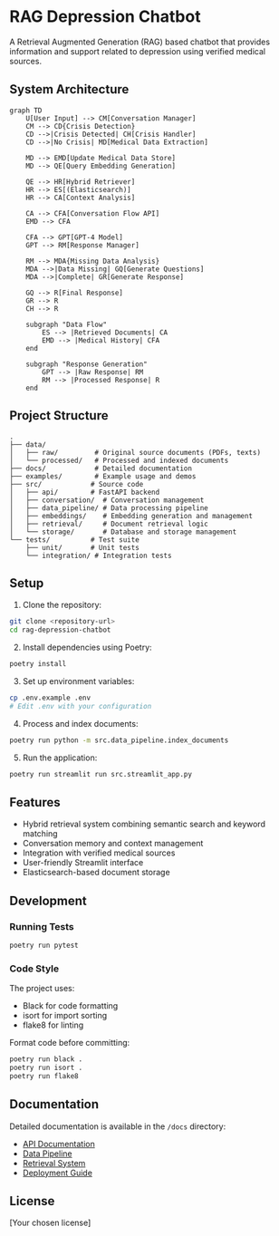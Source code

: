 # RAG Depression Chatbot

A Retrieval Augmented Generation (RAG) based chatbot that provides information and support related to depression using verified medical sources.

## System Architecture

```mermaid
graph TD
    U[User Input] --> CM[Conversation Manager]
    CM --> CD{Crisis Detection}
    CD -->|Crisis Detected| CH[Crisis Handler]
    CD -->|No Crisis| MD[Medical Data Extraction]
    
    MD --> EMD[Update Medical Data Store]
    MD --> QE[Query Embedding Generation]
    
    QE --> HR[Hybrid Retriever]
    HR --> ES[(Elasticsearch)]
    HR --> CA[Context Analysis]
    
    CA --> CFA[Conversation Flow API]
    EMD --> CFA
    
    CFA --> GPT[GPT-4 Model]
    GPT --> RM[Response Manager]
    
    RM --> MDA{Missing Data Analysis}
    MDA -->|Data Missing| GQ[Generate Questions]
    MDA -->|Complete| GR[Generate Response]
    
    GQ --> R[Final Response]
    GR --> R
    CH --> R
    
    subgraph "Data Flow"
        ES --> |Retrieved Documents| CA
        EMD --> |Medical History| CFA
    end
    
    subgraph "Response Generation"
        GPT --> |Raw Response| RM
        RM --> |Processed Response| R
    end
```

## Project Structure

```
.
├── data/
│   ├── raw/         # Original source documents (PDFs, texts)
│   └── processed/   # Processed and indexed documents
├── docs/            # Detailed documentation
├── examples/        # Example usage and demos
├── src/            # Source code
│   ├── api/        # FastAPI backend
│   ├── conversation/  # Conversation management
│   ├── data_pipeline/ # Data processing pipeline
│   ├── embeddings/    # Embedding generation and management
│   ├── retrieval/     # Document retrieval logic
│   └── storage/       # Database and storage management
└── tests/          # Test suite
    ├── unit/       # Unit tests
    └── integration/ # Integration tests
```

## Setup

1. Clone the repository:
```bash
git clone <repository-url>
cd rag-depression-chatbot
```

2. Install dependencies using Poetry:
```bash
poetry install
```

3. Set up environment variables:
```bash
cp .env.example .env
# Edit .env with your configuration
```

4. Process and index documents:
```bash
poetry run python -m src.data_pipeline.index_documents
```

5. Run the application:
```bash
poetry run streamlit run src.streamlit_app.py
```

## Features

- Hybrid retrieval system combining semantic search and keyword matching
- Conversation memory and context management
- Integration with verified medical sources
- User-friendly Streamlit interface
- Elasticsearch-based document storage

## Development

### Running Tests
```bash
poetry run pytest
```

### Code Style
The project uses:
- Black for code formatting
- isort for import sorting
- flake8 for linting

Format code before committing:
```bash
poetry run black .
poetry run isort .
poetry run flake8
```

## Documentation

Detailed documentation is available in the `/docs` directory:
- [API Documentation](docs/api.md)
- [Data Pipeline](docs/data-pipeline.md)
- [Retrieval System](docs/retrieval.md)
- [Deployment Guide](docs/deployment.md)

## License

[Your chosen license]
